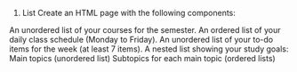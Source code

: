 1. List
Create an HTML page with the following components:

An unordered list of your courses for the semester.
An ordered list of your daily class schedule (Monday to Friday).
An unordered list of your to-do items for the week (at least 7 items).
A nested list showing your study goals:
Main topics (unordered list)
Subtopics for each main topic (ordered lists)
